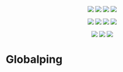 ﻿<p align="center">
  <a href="https://github.com/EvotecIT/Globalping/actions/workflows/dotnet-tests.yml"><img src="https://github.com/EvotecIT/Globalping/actions/workflows/dotnet-tests.yml/badge.svg"></a>
  <a href="https://www.powershellgallery.com/packages/Globalping"><img src="https://img.shields.io/powershellgallery/p/Globalping.svg"></a>
  <a href="https://github.com/EvotecIT/Globalping"><img src="https://img.shields.io/github/languages/top/evotecit/Globalping.svg"></a>
  <a href="https://github.com/EvotecIT/Globalping"><img src="https://img.shields.io/github/languages/code-size/evotecit/Globalping.svg"></a>
</p>

<p align="center">
  <a href="https://github.com/EvotecIT/Globalping/actions/workflows/powershell-tests-7.yml"><img src="https://github.com/EvotecIT/Globalping/actions/workflows/powershell-tests-7.yml/badge.svg"></a>
  <a href="https://www.powershellgallery.com/packages/Globalping"><img src="https://img.shields.io/powershellgallery/v/Globalping.svg"></a>
  <a href="https://www.powershellgallery.com/packages/Globalping"><img src="https://img.shields.io/powershellgallery/vpre/Globalping.svg?label=powershell%20gallery%20preview&colorB=yellow"></a>
  <a href="https://www.powershellgallery.com/packages/Globalping"><img src="https://img.shields.io/powershellgallery/dt/Globalping.svg"></a>
</p>

<p align="center">
  <a href="https://twitter.com/PrzemyslawKlys"><img src="https://img.shields.io/twitter/follow/PrzemyslawKlys.svg?label=Twitter%20%40PrzemyslawKlys&style=social"></a>
  <a href="https://evotec.xyz/hub"><img src="https://img.shields.io/badge/Blog-evotec.xyz-2A6496.svg"></a>
  <a href="https://www.linkedin.com/in/pklys"><img src="https://img.shields.io/badge/LinkedIn-pklys-0077B5.svg?logo=LinkedIn"></a>
</p>

# Globalping